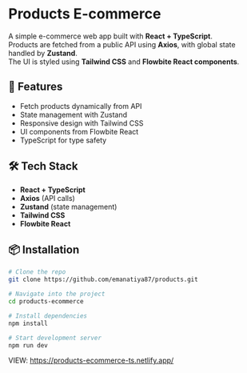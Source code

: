 # Products E-commerce

A simple e-commerce web app built with **React + TypeScript**.  
Products are fetched from a public API using **Axios**, with global state handled by **Zustand**.  
The UI is styled using **Tailwind CSS** and **Flowbite React components**.

## 🚀 Features

- Fetch products dynamically from API
- State management with Zustand
- Responsive design with Tailwind CSS
- UI components from Flowbite React
- TypeScript for type safety

## 🛠️ Tech Stack

- **React + TypeScript**
- **Axios** (API calls)
- **Zustand** (state management)
- **Tailwind CSS**
- **Flowbite React**

## 📦 Installation

```bash
# Clone the repo
git clone https://github.com/emanatiya87/products.git

# Navigate into the project
cd products-ecommerce

# Install dependencies
npm install

# Start development server
npm run dev
```

VIEW: https://products-ecommerce-ts.netlify.app/

